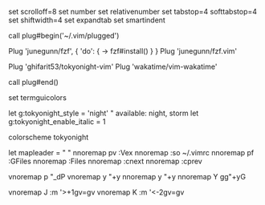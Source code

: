 set scrolloff=8
set number
set relativenumber
set tabstop=4 softtabstop=4
set shiftwidth=4
set expandtab
set smartindent

call plug#begin('~/.vim/plugged')

Plug 'junegunn/fzf', { 'do': { -> fzf#install() } }
Plug 'junegunn/fzf.vim'

Plug 'ghifarit53/tokyonight-vim'
Plug 'wakatime/vim-wakatime'

call plug#end()

set termguicolors

let g:tokyonight_style = 'night' " available: night, storm
let g:tokyonight_enable_italic = 1

colorscheme tokyonight

let mapleader = " "
nnoremap <leader>pv :Vex<CR>
nnoremap <leader><CR> :so ~/.vimrc<CR>
nnoremap <leader>pf :GFiles<CR>
nnoremap <C-p> :Files<CR>
nnoremap <C-j> :cnext<CR>
nnoremap <C-k> :cprev<CR>

vnoremap <leader>p "_dP
vnoremap <leader>y "+y
nnoremap <leader>y "+y
nnoremap <leader>Y gg"+yG 

vnoremap J :m '>+1<CR>gv=gv
vnoremap K :m '<-2<CR>gv=gv


